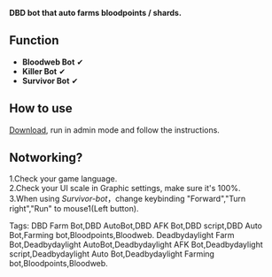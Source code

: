 **DBD bot that auto farms bloodpoints / shards.**  

## Function
- **Bloodweb Bot** &#x2714;
- **Killer   Bot** &#x2714; 
- **Survivor Bot** &#x2714; 

## How to use   
[Download](https://github.com/7urtle/Deadbydaylight-Farming-Bot/releases), run in admin mode and follow the instructions.   

## Notworking?  
1.Check your game language.  
2.Check your UI scale in Graphic settings, make sure it's 100%.  
3.When using *Survivor-bot*，change keybinding "Forward","Turn right","Run" to mouse1(Left button).   

Tags:
DBD Farm Bot,DBD AutoBot,DBD AFK Bot,DBD script,DBD Auto Bot,Farming bot,Bloodpoints,Bloodweb.
Deadbydaylight Farm Bot,Deadbydaylight AutoBot,Deadbydaylight AFK Bot,Deadbydaylight script,Deadbydaylight Auto Bot,Deadbydaylight Farming bot,Bloodpoints,Bloodweb.
